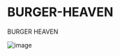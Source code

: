 # BURGER-HEAVEN
BURGER HEAVEN

![image](https://github.com/user-attachments/assets/89593f63-3ee1-4b5f-89c3-9a1b0cfc54de)
